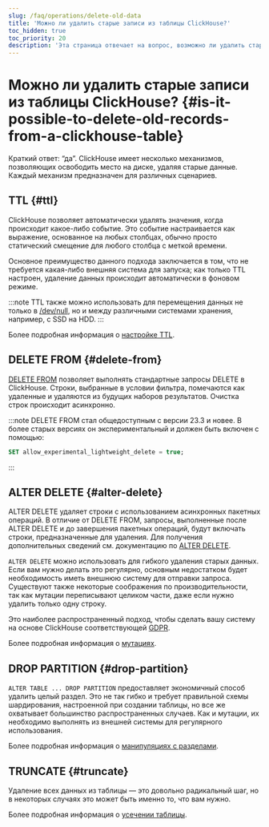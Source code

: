 ```yaml
---
slug: /faq/operations/delete-old-data
title: 'Можно ли удалить старые записи из таблицы ClickHouse?'
toc_hidden: true
toc_priority: 20
description: 'Эта страница отвечает на вопрос, возможно ли удалить старые записи из таблицы ClickHouse'
---
```



# Можно ли удалить старые записи из таблицы ClickHouse? {#is-it-possible-to-delete-old-records-from-a-clickhouse-table}

Краткий ответ: “да”. ClickHouse имеет несколько механизмов, позволяющих освободить место на диске, удаляя старые данные. Каждый механизм предназначен для различных сценариев.

## TTL {#ttl}

ClickHouse позволяет автоматически удалять значения, когда происходит какое-либо событие. Это событие настраивается как выражение, основанное на любых столбцах, обычно просто статический смещение для любого столбца с меткой времени.

Основное преимущество данного подхода заключается в том, что не требуется какая-либо внешняя система для запуска; как только TTL настроен, удаление данных происходит автоматически в фоновом режиме.

:::note
TTL также можно использовать для перемещения данных не только в [/dev/null](https://en.wikipedia.org/wiki/Null_device), но и между различными системами хранения, например, с SSD на HDD.
:::

Более подробная информация о [настройке TTL](../../engines/table-engines/mergetree-family/mergetree.md#table_engine-mergetree-ttl).

## DELETE FROM {#delete-from}
[DELETE FROM](/sql-reference/statements/delete.md) позволяет выполнять стандартные запросы DELETE в ClickHouse. Строки, выбранные в условии фильтра, помечаются как удаленные и удаляются из будущих наборов результатов. Очистка строк происходит асинхронно.

:::note
DELETE FROM стал общедоступным с версии 23.3 и новее. В более старых версиях он экспериментальный и должен быть включен с помощью:
```sql
SET allow_experimental_lightweight_delete = true;
```
:::

## ALTER DELETE {#alter-delete}

ALTER DELETE удаляет строки с использованием асинхронных пакетных операций. В отличие от DELETE FROM, запросы, выполненные после ALTER DELETE и до завершения пакетных операций, будут включать строки, предназначенные для удаления. Для получения дополнительных сведений см. документацию по [ALTER DELETE](/sql-reference/statements/alter/delete.md).

`ALTER DELETE` можно использовать для гибкого удаления старых данных. Если вам нужно делать это регулярно, основным недостатком будет необходимость иметь внешнюю систему для отправки запроса. Существуют также некоторые соображения по производительности, так как мутации переписывают целиком части, даже если нужно удалить только одну строку.

Это наиболее распространенный подход, чтобы сделать вашу систему на основе ClickHouse соответствующей [GDPR](https://gdpr-info.eu).

Более подробная информация о [мутациях](/sql-reference/statements/alter#mutations).

## DROP PARTITION {#drop-partition}

`ALTER TABLE ... DROP PARTITION` предоставляет экономичный способ удалить целый раздел. Это не так гибко и требует правильной схемы шардирования, настроенной при создании таблицы, но все же охватывает большинство распространенных случаев. Как и мутации, их необходимо выполнять из внешней системы для регулярного использования.

Более подробная информация о [манипуляциях с разделами](/sql-reference/statements/alter/partition).

## TRUNCATE {#truncate}

Удаление всех данных из таблицы — это довольно радикальный шаг, но в некоторых случаях это может быть именно то, что вам нужно.

Более подробная информация о [усечении таблицы](/sql-reference/statements/truncate.md).
